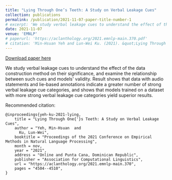 ```yaml
---
title: "Lying Through One’s Teeth: A Study on Verbal Leakage Cues"
collection: publications
permalink: /publication/2021-11-07-paper-title-number-1
# excerpt: 'We study verbal leakage cues to understand the effect of the data construction method on their significance, and examine the relationship between such cues and models&apos; validity. Result shows that data with audio statements and lie-based annotations indicate a greater number of strong verbal leakage cue categories, and shows that models trained on a dataset with more strong verbal leakage cue categories yield superior results. '
date: 2021-11-07
venue: 'EMNLP'
# paperurl: 'https://aclanthology.org/2021.emnlp-main.370.pdf'
# citation: 'Min-Hsuan Yeh and Lun-Wei Ku. (2021). &quot;Lying Through One’s Teeth: A Study on Verbal Leakage Cues,&quot; to appear in Proceedings of the The 2021 Conference on Empirical Methods in Natural Language Processing (EMNLP).'
---
```


<a href='https://aclanthology.org/2021.emnlp-main.370.pdf'>Download paper here</a>

We study verbal leakage cues to understand the effect of the data construction method on their significance, and examine the relationship between such cues and models&apos; validity. Result shows that data with audio statements and lie-based annotations indicate a greater number of strong verbal leakage cue categories, and shows that models trained on a dataset with more strong verbal leakage cue categories yield superior results. 

Recommended citation: 
```
@inproceedings{yeh-ku-2021-lying,
    title = "Lying Through One{'}s Teeth: A Study on Verbal Leakage Cues",
    author = "Yeh, Min-Hsuan  and
      Ku, Lun-Wei",
    booktitle = "Proceedings of the 2021 Conference on Empirical Methods in Natural Language Processing",
    month = nov,
    year = "2021",
    address = "Online and Punta Cana, Dominican Republic",
    publisher = "Association for Computational Linguistics",
    url = "https://aclanthology.org/2021.emnlp-main.370",
    pages = "4504--4510",
}
```